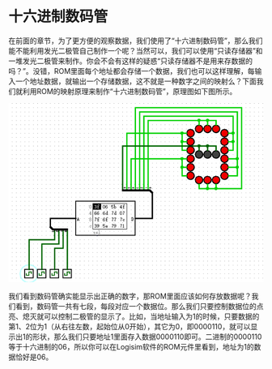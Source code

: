 # 十六进制数码管

在前面的章节，为了更方便的观察数据，我们使用了“十六进制数码管”，那么我们能不能利用发光二极管自己制作一个呢？当然可以，我们可以使用“只读存储器”和一堆发光二极管来制作。你会不会有这样的疑惑“只读存储器不是用来存数据的吗？”。没错，ROM里面每个地址都会存储一个数据，我们也可以这样理解，每输入一个地址数据，就输出一个存储数据，这不就是一种数字之间的映射么？下面我们就利用ROM的映射原理来制作“十六进制数码管”，原理图如下图所示。

![](pic/4-11.gif)

我们看到数码管确实能显示出正确的数字，那ROM里面应该如何存放数据呢？我们看到，数码管一共有七段，每段对应一个数据位。那么我们只要控制数据位的点亮、熄灭就可以控制二极管的显示了。比如，当地址输入为1的时候，只要数据的第1、2位为1（从右往左数，起始位从0开始），其它为0，即0000110，就可以显示出1的形状，那么我们只要地址1里面存入数据0000110即可。二进制的0000110等于十六进制的06，所以你可以在Logisim软件的ROM元件里看到，地址为1的数据恰好是06。
